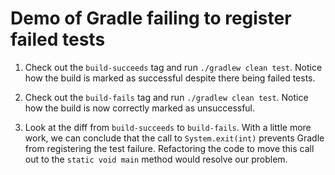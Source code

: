 Demo of Gradle failing to register failed tests
===

 1. Check out the `build-succeeds` tag and run `./gradlew clean test`.
    Notice how the build is marked as successful despite there being failed
    tests.

 2. Check out the `build-fails` tag and run `./gradlew clean test`.  Notice
    how the build is now correctly marked as unsuccessful.

 3. Look at the diff from `build-succeeds` to `build-fails`. With a little more
    work, we can conclude that the call to `System.exit(int)` prevents Gradle
    from registering the test failure. Refactoring the code to move this call
    out to the `static void main` method would resolve our problem.
